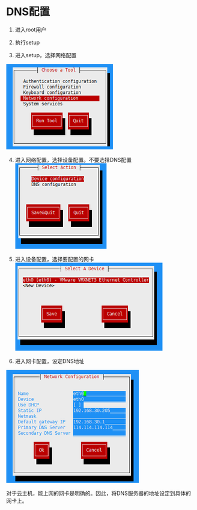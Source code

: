 # DNS配置
1. 进入root用户

2. 执行setup

3. 进入setup，选择网络配置

![进入setup，选择网络配置](DNS-1.PNG)

4. 进入网络配置，选择设备配置。不要选择DNS配置
![进入网络配置，选择设备配置。不要选择DNS配置](DNS-2.PNG)


5. 进入设备配置，选择要配置的网卡
![进入设备配置，选择要配置的网卡](DNS-3.PNG)

6. 进入网卡配置，设定DNS地址

![进入网卡配置，设定DNS地址](DNS-4.PNG)

对于云主机，能上网的网卡是明确的。因此，将DNS服务器的地址设定到具体的网卡上。 
